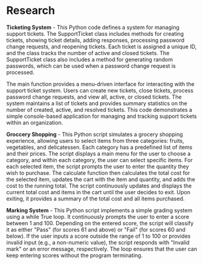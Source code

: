 # Research

**Ticketing System** - 
This Python code defines a system for managing support tickets. The SupportTicket class includes methods for creating tickets, showing ticket details, adding responses, processing password change requests, and reopening tickets. Each ticket is assigned a unique ID, and the class tracks the number of active and closed tickets. The SupportTicket class also includes a method for generating random passwords, which can be used when a password change request is processed.

The main function provides a menu-driven interface for interacting with the support ticket system. Users can create new tickets, close tickets, process password change requests, and view all, active, or closed tickets. The system maintains a list of tickets and provides summary statistics on the number of created, active, and resolved tickets. This code demonstrates a simple console-based application for managing and tracking support tickets within an organization.

**Groccery Shopping** - 
This Python script simulates a grocery shopping experience, allowing users to select items from three categories: fruits, vegetables, and delicatessen. Each category has a predefined list of items and their prices. The script displays a main menu for the user to choose a category, and within each category, the user can select specific items. For each selected item, the script prompts the user to enter the quantity they wish to purchase. The calculate function then calculates the total cost for the selected item, updates the cart with the item and quantity, and adds the cost to the running total. The script continuously updates and displays the current total cost and items in the cart until the user decides to exit. Upon exiting, it provides a summary of the total cost and all items purchased.

**Marking System** - 
This Python script implements a simple grading system using a while True loop. It continuously prompts the user to enter a score between 1 and 100. Depending on the entered score, the script will classify it as either "Pass" (for scores 61 and above) or "Fail" (for scores 60 and below). If the user inputs a score outside the range of 1 to 100 or provides invalid input (e.g., a non-numeric value), the script responds with "Invalid mark" or an error message, respectively. The loop ensures that the user can keep entering scores without the program terminating.
